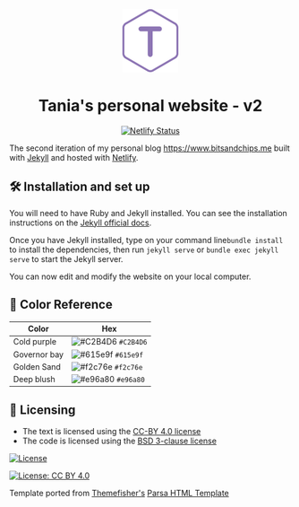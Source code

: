 <div align="center">
  <img alt="Logo" src="./assets/images/logos/logo-100.png" width="100" />
</div>
<div align="center">
	<h1>Tania's personal website - v2</h1>

  [![Netlify Status](https://api.netlify.com/api/v1/badges/4ff9f19c-f79b-40d8-abc4-9b703f153f92/deploy-status)](https://app.netlify.com/sites/lucid-lichterman-a790c8/deploys)
	
</div>

The second iteration of my personal blog <https://www.bitsandchips.me> built with [Jekyll](https://jekyllrb.com/) and hosted with [Netlify](https://www.netlify.com/).

## 🛠 Installation and set up

You will need to have Ruby and Jekyll installed. You can see the installation instructions on the [Jekyll official docs](https://jekyllrb.com/docs/installation/).

Once you have Jekyll installed, type on your command line`bundle install` to install the dependencies, then run `jekyll serve` or `bundle exec jekyll serve` to start the Jekyll server.

You can now edit and modify the website on your local computer.

## 🎨 Color Reference

| Color        | Hex                                                                |
| ------------ | ------------------------------------------------------------------ |
| Cold purple  | ![#C2B4D6](https://via.placeholder.com/10/C2B4D6?text=+) `#C2B4D6` |
| Governor bay | ![#615e9f](https://via.placeholder.com/10/615e9f?text=+) `#615e9f` |
| Golden Sand  | ![#f2c76e](https://via.placeholder.com/10/f2c76e?text=+) `#f2c76e` |
| Deep blush   | ![#e96a80](https://via.placeholder.com/10/e96a80?text=+) `#e96a80` |

## 📃 Licensing
- The text is licensed using the [CC-BY 4.0 license](https://creativecommons.org/licenses/by/4.0/)
- The code is licensed using the [BSD 3-clause license](https://opensource.org/licenses/BSD-3-Clause)


[![License](https://img.shields.io/badge/License-BSD%203--Clause-blue.svg)](https://opensource.org/licenses/BSD-3-Clause)

[![License: CC BY 4.0](https://img.shields.io/badge/License-CC%20BY%204.0-lightgrey.svg)](https://creativecommons.org/licenses/by/4.0/)


<p>Template ported from <a href="https://themefisher.com">Themefisher's</a> <a href="https://themefisher.com/products/parsa-personal-blog-template/"> Parsa HTML Template</a>    </p>